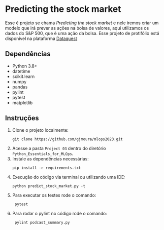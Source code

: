 # Predicting the stock market
Esse é projeto se chama <i>Predicting the stock market</i> e nele iremos criar um modelo que irá prever as ações na bolsa de valores, aqui utilizamos os dados do S&P 500, que é uma ação da bolsa. Esse projeto de protifólio está disponível na plataforma [Dataquest](https://app.dataquest.io/)

## Dependências
- Python 3.8+
- datetime
- scikit.learn
- numpy
- pandas
- pylint
- pytest
- matplotlib


## Instruções

1. Clone o projeto localmente: 
   ```
   git clone https://github.com/gjmoura/mlops2023.git
   ```
2. Acesse a pasta `Project 03` dentro do diretório `Python_Essentials_for_MLOps`.
3. Instale as dependências necessárias:
    ```
    pip install -r requirements.txt
    ```
4. Execução do código via terminal ou utilizando uma IDE:
    ```
    python predict_stock_market.py -t
    ```
5. Para executar os testes rode o comando:
   ```
    pytest 
   ```
6. Para rodar o pylint no código rode o comando:
   ```
    pylint podcast_summary.py
   ```

